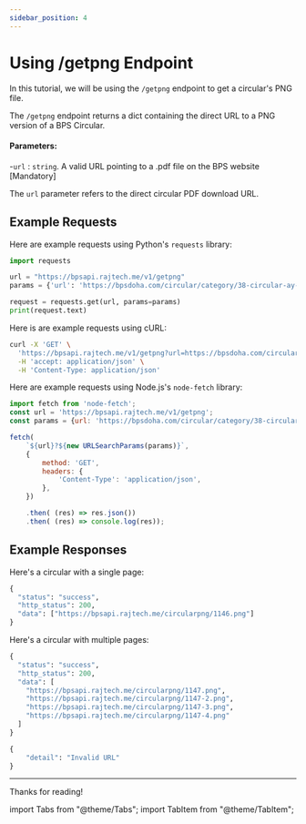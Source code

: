 ```yaml
---
sidebar_position: 4
---
```


# Using /getpng Endpoint

In this tutorial, we will be using the `/getpng` endpoint to get a circular's PNG file.

The `/getpng` endpoint returns a dict containing the direct URL to a PNG version of a BPS Circular.


#### Parameters:

-`url` : `string`. A valid URL pointing to a .pdf file on the BPS website [Mandatory]

The `url` parameter refers to the direct circular PDF download URL.


## Example Requests

<Tabs>



<TabItem value="python" label="Python" default>

Here are example requests using Python's `requests` library:


```python
import requests

url = "https://bpsapi.rajtech.me/v1/getpng"
params = {'url': 'https://bpsdoha.com/circular/category/38-circular-ay-2022-23?download=1147'}

request = requests.get(url, params=params)
print(request.text)
```



</TabItem>



<TabItem value="curl" label="cURL">

Here is are example requests using cURL:



```bash
curl -X 'GET' \
  'https://bpsapi.rajtech.me/v1/getpng?url=https://bpsdoha.com/circular/category/38-circular-ay-2022-23?download=1147' \
  -H 'accept: application/json' \
  -H 'Content-Type: application/json' 
```

</TabItem>



<TabItem value="nodejs" label="Node.js">

Here are example requests using Node.js's `node-fetch` library:


```js
import fetch from 'node-fetch';
const url = 'https://bpsapi.rajtech.me/v1/getpng';
const params = {url: 'https://bpsdoha.com/circular/category/38-circular-ay-2022-23?download=1147'};

fetch(
    `${url}?${new URLSearchParams(params)}`,
    {
        method: 'GET',
        headers: {
            'Content-Type': 'application/json',
        },
    })

    .then( (res) => res.json())
    .then( (res) => console.log(res));
```

</TabItem>



</Tabs>

## Example Responses

<Tabs>

<TabItem value="single-page" label="Single Page" default>

Here's a circular with a single page: 

```python
{
  "status": "success",
  "http_status": 200,
  "data": ["https://bpsapi.rajtech.me/circularpng/1146.png"]
}
```

</TabItem>

<TabItem value="multiple-page" label="Multiple Page" default>

Here's a circular with multiple pages:

```python
{
  "status": "success",
  "http_status": 200,
  "data": [
    "https://bpsapi.rajtech.me/circularpng/1147.png",
    "https://bpsapi.rajtech.me/circularpng/1147-2.png",
    "https://bpsapi.rajtech.me/circularpng/1147-3.png",
    "https://bpsapi.rajtech.me/circularpng/1147-4.png"
  ]
}
```

</TabItem>

<TabItem value="error" label="Error">

```python
{
    "detail": "Invalid URL"
}
```

</TabItem>
</Tabs>


---

Thanks for reading!

import Tabs			from "@theme/Tabs";
import TabItem		from "@theme/TabItem";